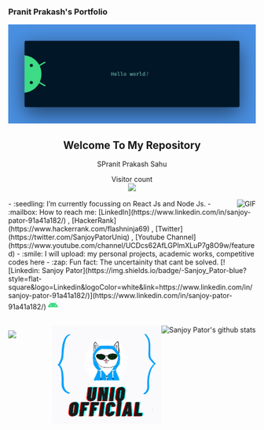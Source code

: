 ### Pranit Prakash's Portfolio
<p align="center">
 <img src="https://github.com/SanjoyPator1/SanjoyPator1/blob/master/banner.png?raw=true" alt="Hello world">
 <h2 align="center">Welcome To My Repository</h2>
 <p align="center"> SPranit Prakash Sahu </p>
</p>
<p align="center">
  Visitor count<br>
  <img src="https://profile-counter.glitch.me/prakashPranit/count.svg" />
</p>
<img align="right" alt="GIF" src="https://media.giphy.com/media/836HiJc7pgzy8iNXCn/giphy.gif" />
- :seedling: I’m currently focussing on React Js and Node Js.
- :mailbox: How to reach me:
[LinkedIn](https://www.linkedin.com/in/sanjoy-pator-91a41a182/) , [HackerRank](https://www.hackerrank.com/flashninja69) , [Twitter](https://twitter.com/SanjoyPatorUniq) , [Youtube Channel](https://www.youtube.com/channel/UCDcs62AfLGPlmXLuP7g8O9w/featured)
- :smile: I will upload: my personal projects, academic works, competitive codes here
- :zap: Fun fact: The uncertainity that cant be solved.
[![Linkedin: Sanjoy Pator](https://img.shields.io/badge/-Sanjoy_Pator-blue?style=flat-square&logo=Linkedin&logoColor=white&link=https://www.linkedin.com/in/sanjoy-pator-91a41a182/)](https://www.linkedin.com/in/sanjoy-pator-91a41a182/)  <code><img height="20" src="https://raw.githubusercontent.com/github/explore/80688e429a7d4ef2fca1e82350fe8e3517d3494d/topics/android/android.png"></code>
<p align="center">
 <h2>     </h2>
</p>
 <img style="padding-top:10px;" align="left" src="https://github-readme-stats.vercel.app/api/top-langs/?username=SanjoyPator1&hide=css&theme=dark&hide_langs_below=1"  />
<a href="https://github.com/SanjoyPator1">
 <img style=”padding-top:30px;” align="right" src="https://github-readme-stats.vercel.app/api?username=SanjoyPator1&show_icons=true&theme=dracula&line_height=27" alt="Sanjoy Pator's github stats"/>
</a>
<a href="https://www.uniqofficial.me">
 <img style=”padding-top:50px;” height = "200" align="right" alt="logo"  src="https://github.com/SanjoyPator1/SanjoyPator1/blob/master/uniqlogo.PNG?raw=true" />
</a>

